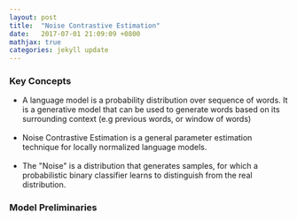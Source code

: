 ```yaml
---
layout: post
title:  "Noise Contrastive Estimation"
date:   2017-07-01 21:09:09 +0800
mathjax: true
categories: jekyll update
---
```

### Key Concepts
* A language model is a probability distribution over sequence of words. It is a generative model that can be used to generate words based on its surrounding context (e.g previous words, or window of words)
<br><br>
* Noise Contrastive Estimation is a general parameter estimation technique for locally normalized language models.
<br><br>
* The "Noise" is a distribution that generates samples, for which a probabilistic binary classifier learns to distinguish from the real distribution. 

### Model Preliminaries
